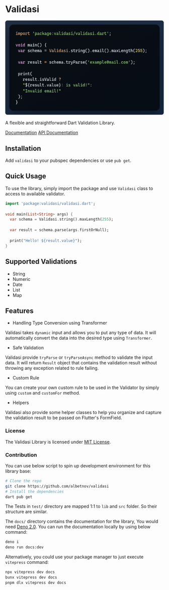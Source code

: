 # Validasi

![image](/img/validasi.png)

A flexible and straightforward Dart Validation Library.

[Documentation](https://albetnov.github.io/validasi/)
[API Documentation](https://pub.dev/documentation/validasi/latest)

## Installation

Add `validasi` to your pubspec dependencies or use `pub get`.

## Quick Usage

To use the library, simply import the package and use `Validasi` class to access to available
validator.

```dart
import 'package:validasi/validasi.dart';

void main(List<String> args) {
  var schema = Validasi.string().maxLength(255);

  var result = schema.parse(args.firstOrNull);

  print("Hello! ${result.value}");
}
```

## Supported Validations

- String
- Numeric
- Date
- List
- Map

## Features

- Handling Type Conversion using Transformer

Validasi takes `dynamic` input and allows you to put any type of data. It will automatically convert the data into the desired type using `Transformer`.

- Safe Validation

Validasi provide `tryParse` or `tryParseAsync` method to validate the input data. It will return `Result` object that contains the validation result without
throwing any exception related to rule failing.

- Custom Rule

You can create your own custom rule to be used in the Validator by simply using `custom` and `customFor` method.

- Helpers

Validasi also provide some helper classes to help you organize and capture the validation result to be passed on Flutter's FormField.

### License

The Validasi Library is licensed under [MIT License](./LICENSE).

### Contribution

You can use below script to spin up development environment for this library base:

```bash
# Clone the repo
git clone https://github.com/albetnov/validasi
# Install the dependencies
dart pub get
```

The Tests in `test/` directory are mapped 1:1 to `lib` and `src` folder. So their structure are similar.

The `docs/` directory contains the documentation for the library, You would need [Deno 2.0](https://deno.com/). You can run the documentation locally by using below command:

```bash
deno i
deno run docs:dev
```

Alternatively, you could use your package manager to just execute `vitepress` command:

```bash
npx vitepress dev docs
bunx vitepress dev docs
pnpm dlx vitepress dev docs
```